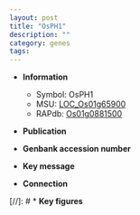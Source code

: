```yaml
---
layout: post
title: "OsPH1"
description: ""
category: genes
tags: 
---
```


* **Information**  
    + Symbol: OsPH1  
    + MSU: [LOC_Os01g65900](http://rice.uga.edu/cgi-bin/ORF_infopage.cgi?orf=LOC_Os01g65900)  
    + RAPdb: [Os01g0881500](http://rapdb.dna.affrc.go.jp/viewer/gbrowse_details/irgsp1?name=Os01g0881500)  

* **Publication**  

* **Genbank accession number**  

* **Key message**  

* **Connection**  

[//]: # * **Key figures**  



